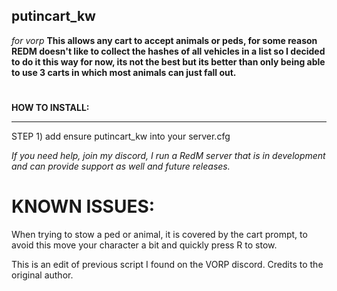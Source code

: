 ## putincart_kw
*for vorp*
**This allows any cart to accept animals or peds, for some reason REDM doesn't like to collect the hashes of all vehicles in a list so I decided to do it this way for now, its not the best but its better than only being able to use 3 carts in which most animals can just fall out.**

#
**HOW TO INSTALL:**

---------------------------

STEP 1) add ensure putincart_kw into your server.cfg


*If you need help, join my discord, I run a RedM server that is in development and can provide support as well and future releases.*

# KNOWN ISSUES:

When trying to stow a ped or animal, it is covered by the cart prompt, to avoid this move your character a bit and quickly press R to stow.


This is an edit of previous script I found on the VORP discord. Credits to the original author.

